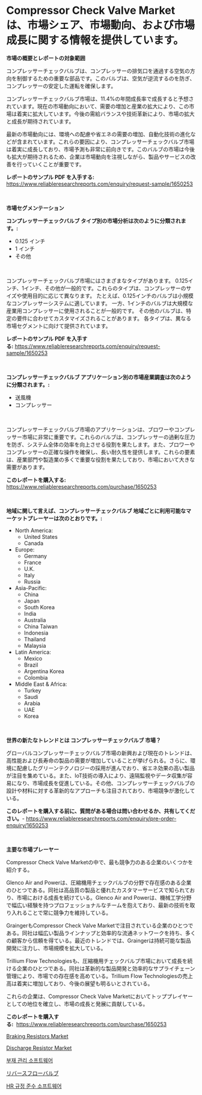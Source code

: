 <p><h1>Compressor Check Valve Marketは、市場シェア、市場動向、および市場成長に関する情報を提供しています。</h1></p><p><strong>市場の概要とレポートの対象範囲</strong></p>
<p><p>コンプレッサーチェックバルブは、コンプレッサーの排気口を通過する空気の方向を制御するための重要な部品です。このバルブは、空気が逆流するのを防ぎ、コンプレッサーの安定した運転を確保します。</p><p>コンプレッサーチェックバルブ市場は、11.4%の年間成長率で成長すると予想されています。現在の市場動向において、需要の増加と産業の拡大により、この市場は着実に拡大しています。今後の需給バランスや技術革新により、市場の拡大と成長が期待されています。</p><p>最新の市場動向には、環境への配慮や省エネの需要の増加、自動化技術の進化などが含まれています。これらの要因により、コンプレッサーチェックバルブ市場は着実に成長しており、市場予測も非常に前向きです。このバルブの市場は今後も拡大が期待されるため、企業は市場動向を注視しながら、製品やサービスの改善を行っていくことが重要です。</p></p>
<p><strong>レポートのサンプル PDF を入手する:</strong> <a href="https://www.reliableresearchreports.com/enquiry/request-sample/1650253">https://www.reliableresearchreports.com/enquiry/request-sample/1650253</a></p>
<p>&nbsp;</p>
<p><strong>市場セグメンテーション</strong></p>
<p><strong>コンプレッサーチェックバルブ タイプ別の市場分析は次のように分類されます。:</strong></p>
<p><ul><li>0.125 インチ</li><li>1 インチ</li><li>その他</li></ul></p>
<p>&nbsp;</p>
<p><p>コンプレッサーチェックバルブ市場にはさまざまなタイプがあります。 0.125インチ、1インチ、その他が一般的です。これらのタイプは、コンプレッサーのサイズや使用目的に応じて異なります。 たとえば、0.125インチのバルブは小規模なコンプレッサーシステムに適しています。 一方、1インチのバルブは大規模な産業用コンプレッサーに使用されることが一般的です。 その他のバルブは、特定の要件に合わせてカスタマイズされることがあります。 各タイプは、異なる市場セグメントに向けて提供されています。</p></p>
<p><strong>レポートのサンプル PDF を入手する:</strong>&nbsp;<a href="https://www.reliableresearchreports.com/enquiry/request-sample/1650253">https://www.reliableresearchreports.com/enquiry/request-sample/1650253</a></p>
<p>&nbsp;</p>
<p><strong> コンプレッサーチェックバルブ アプリケーション別の市場産業調査は次のように分類されます。:</strong></p>
<p><ul><li>送風機</li><li>コンプレッサー</li></ul></p>
<p>&nbsp;</p>
<p><p>コンプレッサーチェックバルブ市場のアプリケーションは、ブロワーやコンプレッサー市場に非常に重要です。これらのバルブは、コンプレッサーの過剰な圧力を防ぎ、システム全体の効率を向上させる役割を果たします。また、ブロワーやコンプレッサーの正確な操作を確保し、長い耐久性を提供します。これらの要素は、産業部門や製造業の多くで重要な役割を果たしており、市場において大きな需要があります。</p></p>
<p><strong>このレポートを購入する:</strong>&nbsp; <a href="https://www.reliableresearchreports.com/purchase/1650253">https://www.reliableresearchreports.com/purchase/1650253</a></p>
<p>&nbsp;</p>
<p><strong>地域に関して言えば、コンプレッサーチェックバルブ 地域ごとに利用可能なマーケットプレーヤーは次のとおりです。:</strong></p>
<p><ul>
    <li>
        North America:
        <ul>
            <li>United States</li>
            <li>Canada</li>
        </ul>
    </li>
    <li>
        Europe:
        <ul>
            <li>Germany</li>
            <li>France</li>
            <li>U.K.</li>
            <li>Italy</li>
            <li>Russia</li>
        </ul>
    </li>
    <li>
        Asia-Pacific:
        <ul>
            <li>China</li>
            <li>Japan</li>
            <li>South Korea</li>
            <li>India</li>
            <li>Australia</li>
            <li>China Taiwan</li>
            <li>Indonesia</li>
            <li>Thailand</li>
            <li>Malaysia</li>
        </ul>
    </li>
    <li>
        Latin America:
        <ul>
            <li>Mexico</li>
            <li>Brazil</li>
            <li>Argentina Korea</li>
            <li>Colombia</li>
        </ul>
    </li>
    <li>
        Middle East & Africa:
        <ul>
            <li>Turkey</li>
            <li>Saudi</li>
            <li>Arabia</li>
            <li>UAE</li>
            <li>Korea</li>
        </ul>
    </li>
    </ul></p>
<p>&nbsp;</p>
<p><strong>世界の新たなトレンドとは コンプレッサーチェックバルブ 市場？</strong></p>
<p><p>グローバルコンプレッサーチェックバルブ市場の新興および現在のトレンドは、高性能および長寿命の製品の需要が増加していることが挙げられる。さらに、環境に配慮したグリーンテクノロジーの採用が進んでおり、省エネ効果の高い製品が注目を集めている。また、IoT技術の導入により、遠隔監視やデータ収集が容易になり、市場成長を促進している。その他、コンプレッサーチェックバルブの設計や材料に対する革新的なアプローチも注目されており、市場競争が激化している。</p></p>
<p><strong>このレポートを購入する前に、質問がある場合は問い合わせるか、共有してください。</strong>- <a href="https://www.reliableresearchreports.com/enquiry/pre-order-enquiry/1650253">https://www.reliableresearchreports.com/enquiry/pre-order-enquiry/1650253</a></p>
<p>&nbsp;</p>
<p><strong>主要な市場プレーヤー</strong></p>
<p><p>Compressor Check Valve Marketの中で、最も競争力のある企業のいくつかを紹介する。</p><p>Glenco Air and Powerは、圧縮機用チェックバルブの分野で存在感のある企業のひとつである。同社は高品質の製品と優れたカスタマーサービスで知られており、市場における成長を続けている。Glenco Air and Powerは、機械工学分野で幅広い経験を持つプロフェッショナルなチームを抱えており、最新の技術を取り入れることで常に競争力を維持している。</p><p>GraingerもCompressor Check Valve Marketで注目されている企業のひとつである。同社は幅広い製品ラインナップと効率的な流通ネットワークを持ち、多くの顧客から信頼を得ている。最近のトレンドでは、Graingerは持続可能な製品開発に注力し、市場規模を拡大している。</p><p>Trillium Flow Technologiesも、圧縮機用チェックバルブ市場において成長を続ける企業のひとつである。同社は革新的な製品開発と効率的なサプライチェーン管理により、市場での存在感を高めている。Trillium Flow Technologiesの売上高は着実に増加しており、今後の展望も明るいとされている。</p><p>これらの企業は、Compressor Check Valve Marketにおいてトッププレイヤーとしての地位を確立し、市場の成長と発展に貢献している。</p></p>
<p><strong>このレポートを購入する:</strong>&nbsp;&nbsp;<a href="https://www.reliableresearchreports.com/purchase/1650253">https://www.reliableresearchreports.com/purchase/1650253</a></p>
<p><p><a href="https://github.com/RoccoManning/Market-Research-Report-List-4/blob/main/braking-resistors-market.md">Braking Resistors Market</a></p><p><a href="https://github.com/gulaimolin/Market-Research-Report-List-3/blob/main/discharge-resistor-market.md">Discharge Resistor Market</a></p><p><a href="https://github.com/TimmyMann6767/Market-Research-Report-List-1/blob/main/60207349385.md">부재 관리 소프트웨어</a></p><p><a href="https://github.com/AriMuller2009/Market-Research-Report-List-1/blob/main/61153959979.md">リバースフローバルブ</a></p><p><a href="https://github.com/JeromeRtyau89966/Market-Research-Report-List-1/blob/main/73489529386.md">HR 규정 준수 소프트웨어</a></p></p>